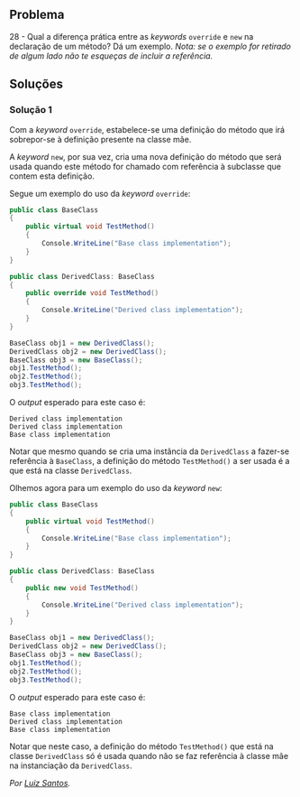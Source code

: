 ## Problema

28 - Qual a diferença prática entre as _keywords_ `override` e `new` na
declaração de um método? Dá um exemplo.
_Nota: se o exemplo for retirado de algum lado não te esqueças de incluir a
referência._

## Soluções

### Solução 1

Com a _keyword_ `override`, estabelece-se uma definição do método que irá
sobrepor-se à definição presente na classe mãe.

A _keyword_ `new`, por sua vez, cria uma nova definição do método que será
usada quando este método for chamado com referência à subclasse que contem
esta definição.

Segue um exemplo do uso da _keyword_ `override`:

```C#
public class BaseClass
{
    public virtual void TestMethod()
    {
        Console.WriteLine("Base class implementation");
    }
}

public class DerivedClass: BaseClass
{
    public override void TestMethod()
    {
        Console.WriteLine("Derived class implementation");
    }
}

BaseClass obj1 = new DerivedClass();
DerivedClass obj2 = new DerivedClass();
BaseClass obj3 = new BaseClass();
obj1.TestMethod();
obj2.TestMethod();
obj3.TestMethod();
```

O _output_ esperado para este caso é:

```
Derived class implementation
Derived class implementation
Base class implementation 
```

Notar que mesmo quando se cria uma instância da `DerivedClass` a fazer-se
referência à `BaseClass`, a definição do método `TestMethod()` a ser usada
é a que está na classe `DerivedClass`.

Olhemos agora para um exemplo do uso da _keyword_ `new`:

```C#
public class BaseClass
{
    public virtual void TestMethod()
    {
        Console.WriteLine("Base class implementation");
    }
}

public class DerivedClass: BaseClass
{
    public new void TestMethod()
    {
        Console.WriteLine("Derived class implementation");
    }
}

BaseClass obj1 = new DerivedClass();
DerivedClass obj2 = new DerivedClass();
BaseClass obj3 = new BaseClass();
obj1.TestMethod();
obj2.TestMethod();
obj3.TestMethod();
```

O _output_ esperado para este caso é:

```
Base class implementation
Derived class implementation
Base class implementation 
```

Notar que neste caso, a definição do método `TestMethod()` que está
na classe `DerivedClass` só é usada quando não se faz referência
à classe mãe na instanciação da `DerivedClass`.

*Por [Luiz Santos](https://github.com/JundMaster).*